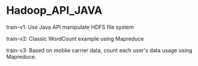 # Hadoop_API_JAVA
train-v1: Use Java API manipulate HDFS file system

train-v2: Classic WordCount example using Mapreduce

train-v3: Based on moblie carrier data, count each user's data usage using Mapreduce.
